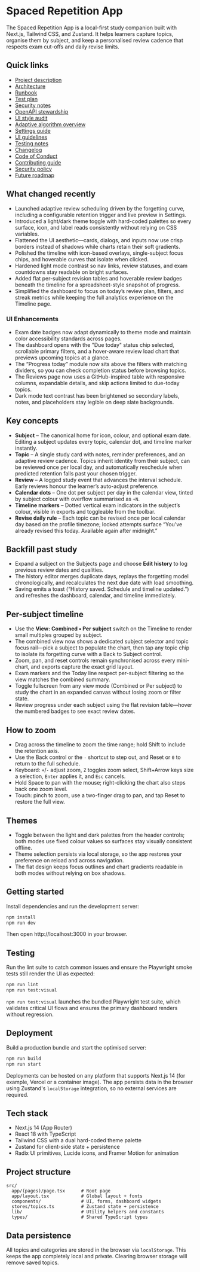 # Spaced Repetition App

The Spaced Repetition App is a local-first study companion built with Next.js, Tailwind CSS, and Zustand. It helps learners capture topics, organise them by subject, and keep a personalised review cadence that respects exam cut-offs and daily revise limits.

## Quick links

- [Project description](DESCRIPTION.md)
- [Architecture](docs/architecture.md)
- [Runbook](docs/runbook.md)
- [Test plan](docs/test-plan.md)
- [Security notes](docs/security.md)
- [OpenAPI stewardship](docs/openapi.yaml)
- [UI style audit](docs/ui-style-audit.md)
- [Adaptive algorithm overview](docs/ALGORITHM_OVERVIEW.md)
- [Settings guide](SETTINGS_GUIDE.md)
- [UI guidelines](UI_GUIDELINES.md)
- [Testing notes](TESTING_NOTES.md)
- [Changelog](CHANGELOG.md)
- [Code of Conduct](CODE_OF_CONDUCT.md)
- [Contributing guide](CONTRIBUTING.md)
- [Security policy](SECURITY.md)
- [Future roadmap](future-plan.md)

## What changed recently

- Launched adaptive review scheduling driven by the forgetting curve, including a configurable retention trigger and live preview in Settings.
- Introduced a light/dark theme toggle with hard-coded palettes so every surface, icon, and label reads consistently without relying on CSS variables.
- Flattened the UI aesthetic—cards, dialogs, and inputs now use crisp borders instead of shadows while charts retain their soft gradients.
- Polished the timeline with icon-based overlays, single-subject focus chips, and hoverable curves that isolate when clicked.
- Hardened light mode contrast so nav links, review statuses, and exam countdowns stay readable on bright surfaces.
- Added flat per-subject revision tables and hoverable review badges beneath the timeline for a spreadsheet-style snapshot of progress.
- Simplified the dashboard to focus on today’s review plan, filters, and streak metrics while keeping the full analytics experience on the Timeline page.

### UI Enhancements

- Exam date badges now adapt dynamically to theme mode and maintain color accessibility standards across pages.
- The dashboard opens with the "Due today" status chip selected, scrollable primary filters, and a hover-aware review load chart that previews upcoming topics at a glance.
- The “Progress today” module now sits above the filters with matching dividers, so you can check completion status before browsing topics.
- The Reviews page now uses a GitHub-inspired table with responsive columns, expandable details, and skip actions limited to due-today topics.
- Dark mode text contrast has been brightened so secondary labels, notes, and placeholders stay legible on deep slate backgrounds.

## Key concepts

- **Subject** – The canonical home for icon, colour, and optional exam date. Editing a subject updates every topic, calendar dot, and timeline marker instantly.
- **Topic** – A single study card with notes, reminder preferences, and an adaptive review cadence. Topics inherit identity from their subject, can be reviewed once per local day, and automatically reschedule when predicted retention falls past your chosen trigger.
- **Review** – A logged study event that advances the interval schedule. Early reviews honour the learner’s auto-adjust preference.
- **Calendar dots** – One dot per subject per day in the calendar view, tinted by subject colour with overflow summarised as `+N`.
- **Timeline markers** – Dotted vertical exam indicators in the subject’s colour, visible in exports and toggleable from the toolbar.
- **Revise daily rule** – Each topic can be revised once per local calendar day based on the profile timezone; locked attempts surface “You’ve already revised this today. Available again after midnight.”

## Backfill past study

- Expand a subject on the Subjects page and choose **Edit history** to log previous review dates and qualities.
- The history editor merges duplicate days, replays the forgetting model chronologically, and recalculates the next due date with load smoothing.
- Saving emits a toast (“History saved. Schedule and timeline updated.”) and refreshes the dashboard, calendar, and timeline immediately.

## Per-subject timeline

- Use the **View: Combined • Per subject** switch on the Timeline to render small multiples grouped by subject.
- The combined view now shows a dedicated subject selector and topic focus rail—pick a subject to populate the chart, then tap any topic chip to isolate its forgetting curve with a Back to Subject control.
- Zoom, pan, and reset controls remain synchronised across every mini-chart, and exports capture the exact grid layout.
- Exam markers and the Today line respect per-subject filtering so the view matches the combined summary.
- Toggle fullscreen from any view mode (Combined or Per subject) to study the chart in an expanded canvas without losing zoom or filter state.
- Review progress under each subject using the flat revision table—hover the numbered badges to see exact review dates.

## How to zoom

- Drag across the timeline to zoom the time range; hold Shift to include the retention axis.
- Use the Back control or the `-` shortcut to step out, and Reset or `0` to return to the full schedule.
- Keyboard: `+`/`-` adjust zoom, `Z` toggles zoom select, Shift+Arrow keys size a selection, `Enter` applies it, and `Esc` cancels.
- Hold Space to pan with the mouse; right-clicking the chart also steps back one zoom level.
- Touch: pinch to zoom, use a two-finger drag to pan, and tap Reset to restore the full view.

## Themes

- Toggle between the light and dark palettes from the header controls; both modes use fixed colour values so surfaces stay visually consistent offline.
- Theme selection persists via local storage, so the app restores your preference on reload and across navigation.
- The flat design keeps focus outlines and chart gradients readable in both modes without relying on box shadows.

## Getting started

Install dependencies and run the development server:

```bash
npm install
npm run dev
```

Then open http://localhost:3000 in your browser.

## Testing

Run the lint suite to catch common issues and ensure the Playwright smoke tests still render the UI as expected:

```bash
npm run lint
npm run test:visual
```

`npm run test:visual` launches the bundled Playwright test suite, which validates critical UI flows and ensures the primary dashboard renders without regression.

## Deployment

Build a production bundle and start the optimised server:

```bash
npm run build
npm run start
```

Deployments can be hosted on any platform that supports Next.js 14 (for example, Vercel or a container image). The app persists data in the browser using Zustand's `localStorage` integration, so no external services are required.

## Tech stack

- Next.js 14 (App Router)
- React 18 with TypeScript
- Tailwind CSS with a dual hard-coded theme palette
- Zustand for client-side state + persistence
- Radix UI primitives, Lucide icons, and Framer Motion for animation

## Project structure

```
src/
  app/(pages)/page.tsx      # Root page
  app/layout.tsx            # Global layout + fonts
  components/               # UI, forms, dashboard widgets
  stores/topics.ts          # Zustand state + persistence
  lib/                      # Utility helpers and constants
  types/                    # Shared TypeScript types
```

## Data persistence

All topics and categories are stored in the browser via `localStorage`. This keeps the app completely local and private. Clearing browser storage will remove saved topics.
